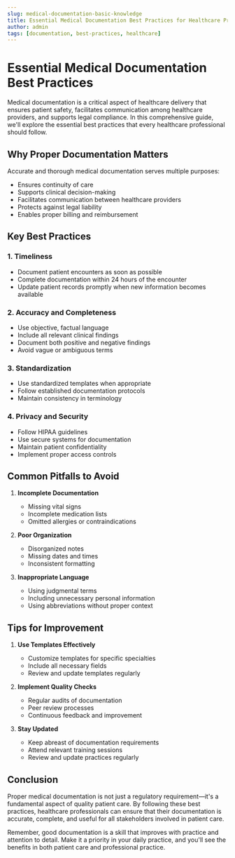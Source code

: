 ```yaml
---
slug: medical-documentation-basic-knowledge
title: Essential Medical Documentation Best Practices for Healthcare Professionals
author: admin
tags: [documentation, best-practices, healthcare]
---
```


# Essential Medical Documentation Best Practices

Medical documentation is a critical aspect of healthcare delivery that ensures patient safety, facilitates communication among healthcare providers, and supports legal compliance. In this comprehensive guide, we'll explore the essential best practices that every healthcare professional should follow.

## Why Proper Documentation Matters

Accurate and thorough medical documentation serves multiple purposes:

- Ensures continuity of care
- Supports clinical decision-making
- Facilitates communication between healthcare providers
- Protects against legal liability
- Enables proper billing and reimbursement

## Key Best Practices

### 1. Timeliness

- Document patient encounters as soon as possible
- Complete documentation within 24 hours of the encounter
- Update patient records promptly when new information becomes available

### 2. Accuracy and Completeness

- Use objective, factual language
- Include all relevant clinical findings
- Document both positive and negative findings
- Avoid vague or ambiguous terms

### 3. Standardization

- Use standardized templates when appropriate
- Follow established documentation protocols
- Maintain consistency in terminology

### 4. Privacy and Security

- Follow HIPAA guidelines
- Use secure systems for documentation
- Maintain patient confidentiality
- Implement proper access controls

## Common Pitfalls to Avoid

1. **Incomplete Documentation**

   - Missing vital signs
   - Incomplete medication lists
   - Omitted allergies or contraindications

2. **Poor Organization**

   - Disorganized notes
   - Missing dates and times
   - Inconsistent formatting

3. **Inappropriate Language**
   - Using judgmental terms
   - Including unnecessary personal information
   - Using abbreviations without proper context

## Tips for Improvement

1. **Use Templates Effectively**

   - Customize templates for specific specialties
   - Include all necessary fields
   - Review and update templates regularly

2. **Implement Quality Checks**

   - Regular audits of documentation
   - Peer review processes
   - Continuous feedback and improvement

3. **Stay Updated**
   - Keep abreast of documentation requirements
   - Attend relevant training sessions
   - Review and update practices regularly

## Conclusion

Proper medical documentation is not just a regulatory requirement—it's a fundamental aspect of quality patient care. By following these best practices, healthcare professionals can ensure that their documentation is accurate, complete, and useful for all stakeholders involved in patient care.

Remember, good documentation is a skill that improves with practice and attention to detail. Make it a priority in your daily practice, and you'll see the benefits in both patient care and professional practice.
